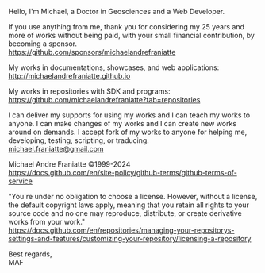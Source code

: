 ﻿  
Hello, I'm Michael, a Doctor in Geosciences and a Web Developer.  
  
If you use anything from me, thank you for considering my 25 years and more of works without being paid, with your small financial contribution, by becoming a sponsor.  
https://github.com/sponsors/michaelandrefraniatte  
  
My works in documentations, showcases, and web applications:  
http://michaelandrefraniatte.github.io  
  
My works in repositories with SDK and programs:  
https://github.com/michaelandrefraniatte?tab=repositories  
  
I can deliver my supports for using my works and I can teach my works to anyone. I can make changes of my works and I can create new works around on demands. I accept fork of my works to anyone for helping me, developing, testing, scripting, or traducing.  
michael.franiatte@gmail.com  
  
Michael Andre Franiatte ©1999-2024  
https://docs.github.com/en/site-policy/github-terms/github-terms-of-service  
  
"You're under no obligation to choose a license. However, without a license, the default copyright laws apply, meaning that you retain all rights to your source code and no one may reproduce, distribute, or create derivative works from your work."  
https://docs.github.com/en/repositories/managing-your-repositorys-settings-and-features/customizing-your-repository/licensing-a-repository  
  
Best regards,  
MAF  
  